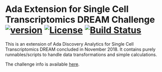 # Ada Extension for Single Cell  Transcriptomics DREAM Challenge [![version](https://img.shields.io/badge/version-0.0.1-green.svg)](https://ada-discovery.github.io) [![License](https://img.shields.io/badge/License-Apache%202.0-lightgrey.svg)](https://www.apache.org/licenses/LICENSE-2.0) [![Build Status](https://travis-ci.com/ada-discovery/ada-dream-single-cell-challenge.svg?branch=master)](https://travis-ci.com/ada-discovery/ada-dream-single-cell-challenge)

This is an extension of Ada Discovery Analytics for Single Cell Transcriptomics DREAM concluded in November 2018. It contains purely runnables/scripts to handle data transformations and simple calculations.

The challenge info is available [here](https://www.synapse.org/#!Synapse:syn15665609/wiki/582909).
